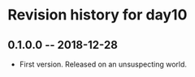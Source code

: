 # Revision history for day10

## 0.1.0.0 -- 2018-12-28

* First version. Released on an unsuspecting world.
